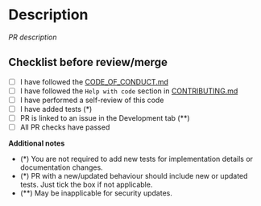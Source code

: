 # Description

_PR description_

## Checklist before review/merge
- [ ] I have followed the [CODE_OF_CONDUCT.md](https://github.com/alex-d-bondarev/pcsFilter/blob/master/CODE_OF_CONDUCT.md)
- [ ] I have followed the `Help with code` section in [CONTRIBUTING.md](https://github.com/alex-d-bondarev/pcsFilter/blob/master/CONTRIBUTING.md)
- [ ] I have performed a self-review of this code
- [ ] I have added tests (*)
- [ ] PR is linked to an issue in the Development tab (**)
- [ ] All PR checks have passed

**Additional notes**
- (*) You are not required to add new tests for implementation details 
  or documentation changes. 
- (*) PR with a new/updated behaviour should include new or updated tests.
  Just tick the box if not applicable.
- (**) May be inapplicable for security updates.
